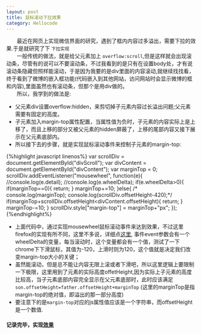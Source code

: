```yaml
---
layout: post
title: 鼠标滚动下拉效果
category: Hellocode
---
```

&emsp;&emsp;最近在网页上实现微信界面的研究，遇到了框内内容过多溢出，需要下拉的效果.于是就研究了下 ```下拉实现```    
&emsp;&emsp;一般传统的做法，就是给父元素加上 ```overflow:scroll```,但是这样就会出现滚动条，尽管有的说可以不要滚动条，不过我看到的是只有在设置body处，才有说滚动条隐藏但照样能滚动，于是因为我要的是div里面的内容滚动,就继续找找看，终于看到了微博的嵌入框功能(代码嵌入到其他网站，访问网站时会显示微博的框和内容),里面虽然也有滚动条，但那个是用div做的。    
&emsp;&emsp;所以，我学到的做法是:
      
  *  父元素div设置overflow:hidden，来剪切掉子元素内容过长溢出问题;父元素需要有固定的高度。    
  *  子元素加入margin-top属性配置，当属性值为负时，子元素的内容实际上是上移了，而且上移的部分又被父元素的hidden屏蔽了，上移的尾部内容又接下展示在父元素底部内。
  *  所以接下去的步骤，就是实现鼠标滚动事件来控制子元素的margin-top:

{%highlight javascript linenos%}
  var scrollDiv = document.getElementById("divScroll");
  var divContent = document.getElementById("divContent");
  var marginTop = 0;
  scrollDiv.addEventListener("mousewheel", function(e){
    //console.log(e.detail);
    //console.log(e.wheelDelta);
    if(e.wheelDelta>0){
      if(marginTop==0){
        return; 
      }
      marginTop+=10;
    }else{
     /* console.log(marginTop);
      console.log(scrollDiv.offsetHeight-420);*/
      if(marginTop+scrollDiv.offsetHeight<divContent.offsetHeight){
        return;
      }
      marginTop-=10;
    }
    scrollDiv.style["margin-top"] = marginTop+"px";
  });
    {%endhighlight%}
  - 上面代码中，通过实现mousewheel鼠标滚动事件来达到效果，不过这里firefox的实现有所不同，这里不多说，详细点[这里](http://www.zhangxinxu.com/wordpress/2013/04/js-mousewheel-dommousescroll-event/), 事件event参数会有一个wheelDelta的变量，每当滚动时，这个变量都会有一个值，测试了一下chrome下下滑鼠标，其值为-120，上滑时则为120，这个值就是决定我们改变margin-top大小的关键；
  - 虽然能滚动，但是总不能让内容无限上滚或者下滑吧，所以这里逻辑上要限制一下极限，这里用到了元素的实际高度offetHeight,因为实际上子元素的高度比较高，当子元素底部内容完全显示在父元素底部时，此时应该满足`son.offsetHeight=father.offsetHeight+marginTop` (这里的marginTop是指margin-top的绝对值，即溢出的那一部分高度)
  - 要注意下的是`margin-top`对应的js属性值应该是一个字符串，而offsetHeight是一个数值.   

#### 记录完毕，实现[效果](http://shellphon.github.io/wechat/circle.html)